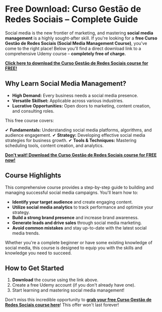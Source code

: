 # Free Download: Curso Gestão de Redes Sociais – Complete Guide

Social media is the new frontier of marketing, and mastering **social media management** is a highly sought-after skill. If you're looking for a **free Curso Gestão de Redes Sociais (Social Media Management Course)**, you've come to the right place! Below you'll find a direct download link to a comprehensive Udemy course – **completely free of charge.**

[**Click here to download the Curso Gestão de Redes Sociais course for FREE!**](https://udemywork.com/curso-gestao-de-redes-sociais)

## Why Learn Social Media Management?

*   **High Demand:** Every business needs a social media presence.
*   **Versatile Skillset:** Applicable across various industries.
*   **Lucrative Opportunities:** Open doors to marketing, content creation, and consulting roles.

This free course covers:

✔ **Fundamentals:** Understanding social media platforms, algorithms, and audience engagement.
✔ **Strategy:** Developing effective social media strategies for business growth.
✔ **Tools & Techniques:** Mastering scheduling tools, content creation, and analytics.

[**Don't wait! Download the Curso Gestão de Redes Sociais course for FREE now!**](https://udemywork.com/curso-gestao-de-redes-sociais)

## Course Highlights

This comprehensive course provides a step-by-step guide to building and managing successful social media campaigns. You'll learn how to:

*   **Identify your target audience** and create engaging content.
*   **Utilize social media analytics** to track performance and optimize your strategy.
*   **Build a strong brand presence** and increase brand awareness.
*   **Generate leads and drive sales** through social media marketing.
*   **Avoid common mistakes** and stay up-to-date with the latest social media trends.

Whether you're a complete beginner or have some existing knowledge of social media, this course is designed to equip you with the skills and knowledge you need to succeed.

## How to Get Started

1.  **Download** the course using the link above.
2.  Create a free Udemy account (if you don't already have one).
3.  Start learning and mastering social media management!

Don't miss this incredible opportunity to **[grab your free Curso Gestão de Redes Sociais course here](https://udemywork.com/curso-gestao-de-redes-sociais)**! This offer won't last forever!
